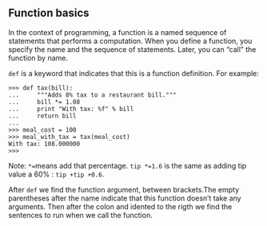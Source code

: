 ## Function basics

In the context of programming, a function is a named sequence of statements that
performs a computation. When you define a function, you specify the name and
the sequence of statements. Later, you can “call” the function by name.


`def` is a keyword that indicates that this is a function definition. For example:
```
>>> def tax(bill):
...     """Adds 8% tax to a restaurant bill."""
...     bill *= 1.08
...     print "With tax: %f" % bill
...     return bill
...
>>> meal_cost = 100
>>> meal_with_tax = tax(meal_cost)
With tax: 108.000000
>>>
```

Note: `*=`means add that percentage. `tip *=1.6` is the same as adding tip value a 60% : `tip +tip +0.6`.

After `def` we find the function argument, between brackets.The empty parentheses after the name indicate that this function doesn’t take any
arguments. Then after the colon and idented to the rigth we find the sentences to run when we call the function.

